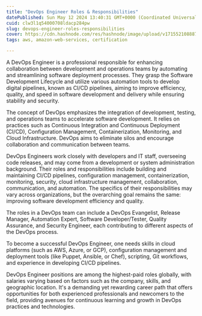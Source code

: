 ```yaml
---
title: "DevOps Engineer Roles & Responsibilities"
datePublished: Sun May 12 2024 13:40:31 GMT+0000 (Coordinated Universal Time)
cuid: clw3l1q54000708ldacp284pw
slug: devops-engineer-roles-responsibilities
cover: https://cdn.hashnode.com/res/hashnode/image/upload/v1715521088878/79de0a44-6dd6-491d-9d90-5d691fb4f551.png
tags: aws, amazon-web-services, certification

---
```


A DevOps Engineer is a professional responsible for enhancing collaboration between development and operations teams by automating and streamlining software deployment processes. They grasp the Software Development Lifecycle and utilize various automation tools to develop digital pipelines, known as CI/CD pipelines, aiming to improve efficiency, quality, and speed in software development and delivery while ensuring stability and security.

The concept of DevOps emphasizes the integration of development, testing, and operations teams to accelerate software development. It relies on practices such as Continuous Integration and Continuous Deployment (CI/CD), Configuration Management, Containerization, Monitoring, and Cloud Infrastructure. DevOps aims to eliminate silos and encourage collaboration and communication between teams.

DevOps Engineers work closely with developers and IT staff, overseeing code releases, and may come from a development or system administration background. Their roles and responsibilities include building and maintaining CI/CD pipelines, configuration management, containerization, monitoring, security, cloud infrastructure management, collaboration, communication, and automation. The specifics of their responsibilities may vary across organizations, but the overarching goal remains the same: improving software development efficiency and quality.

The roles in a DevOps team can include a DevOps Evangelist, Release Manager, Automation Expert, Software Developer/Tester, Quality Assurance, and Security Engineer, each contributing to different aspects of the DevOps process.

To become a successful DevOps Engineer, one needs skills in cloud platforms (such as AWS, Azure, or GCP), configuration management and deployment tools (like Puppet, Ansible, or Chef), scripting, Git workflows, and experience in developing CI/CD pipelines.

DevOps Engineer positions are among the highest-paid roles globally, with salaries varying based on factors such as the company, skills, and geographic location. It's a demanding yet rewarding career path that offers opportunities for both experienced professionals and newcomers to the field, providing avenues for continuous learning and growth in DevOps practices and technologies.